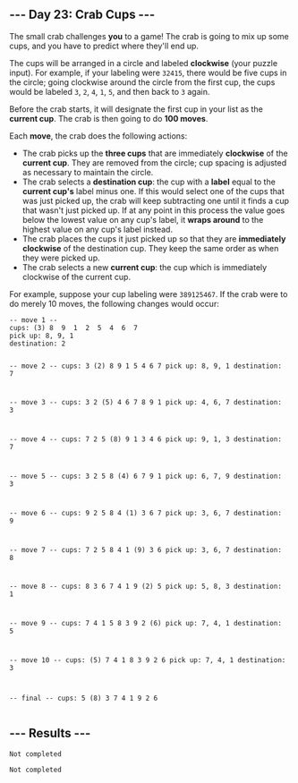 <article class="day-desc"><h2>--- Day 23: Crab Cups ---</h2><p>The small crab challenges <b>you</b> to a game! The crab is going to mix up some cups, and you have to predict where they'll end up.</p>
<p>The cups will be arranged in a circle and labeled <b>clockwise</b> (your puzzle input). For example, if your labeling were <code>32415</code>, there would be five cups in the circle; going clockwise around the circle from the first cup, the cups would be labeled <code>3</code>, <code>2</code>, <code>4</code>, <code>1</code>, <code>5</code>, and then back to <code>3</code> again.</p>
<p>Before the crab starts, it will designate the first cup in your list as the <b>current cup</b>. The crab is then going to do <b>100 moves</b>.</p>
<p>Each <b>move</b>, the crab does the following actions:</p>
<ul>
<li>The crab picks up the <b>three cups</b> that are immediately <b>clockwise</b> of the <b>current cup</b>. They are removed from the circle; cup spacing is adjusted as necessary to maintain the circle.</li>
<li>The crab selects a <b>destination cup</b>: the cup with a <b>label</b> equal to the <b>current cup's</b> label minus one. If this would select one of the cups that was just picked up, the crab will keep subtracting one until it finds a cup that wasn't just picked up. If at any point in this process the value goes below the lowest value on any cup's label, it <b>wraps around</b> to the highest value on any cup's label instead.</li>
<li>The crab places the cups it just picked up so that they are <b>immediately clockwise</b> of the destination cup. They keep the same order as when they were picked up.</li>
<li>The crab selects a new <b>current cup</b>: the cup which is immediately clockwise of the current cup.</li>
</ul>
<p>For example, suppose your cup labeling were <code>389125467</code>. If the crab were to do merely 10 moves, the following changes would occur:</p>
<pre><code>-- move 1 --
cups: (3) 8  9  1  2  5  4  6  7 
pick up: 8, 9, 1
destination: 2

-- move 2 --
cups:  3 (2) 8  9  1  5  4  6  7 
pick up: 8, 9, 1
destination: 7

-- move 3 --
cups:  3  2 (5) 4  6  7  8  9  1 
pick up: 4, 6, 7
destination: 3

-- move 4 --
cups:  7  2  5 (8) 9  1  3  4  6 
pick up: 9, 1, 3
destination: 7

-- move 5 --
cups:  3  2  5  8 (4) 6  7  9  1 
pick up: 6, 7, 9
destination: 3

-- move 6 --
cups:  9  2  5  8  4 (1) 3  6  7 
pick up: 3, 6, 7
destination: 9

-- move 7 --
cups:  7  2  5  8  4  1 (9) 3  6 
pick up: 3, 6, 7
destination: 8

-- move 8 --
cups:  8  3  6  7  4  1  9 (2) 5 
pick up: 5, 8, 3
destination: 1

-- move 9 --
cups:  7  4  1  5  8  3  9  2 (6)
pick up: 7, 4, 1
destination: 5

-- move 10 --
cups: (5) 7  4  1  8  3  9  2  6 
pick up: 7, 4, 1
destination: 3

-- final --
cups:  5 (8) 3  7  4  1  9  2  6 
</code></pre>



</article>

<form method="post" action="23/answer"><input type="hidden" name="level" value="1"></form>
<h2>--- Results ---</h2>
<pre><code>Not completed</code></pre>
<pre><code>Not completed</code></pre>